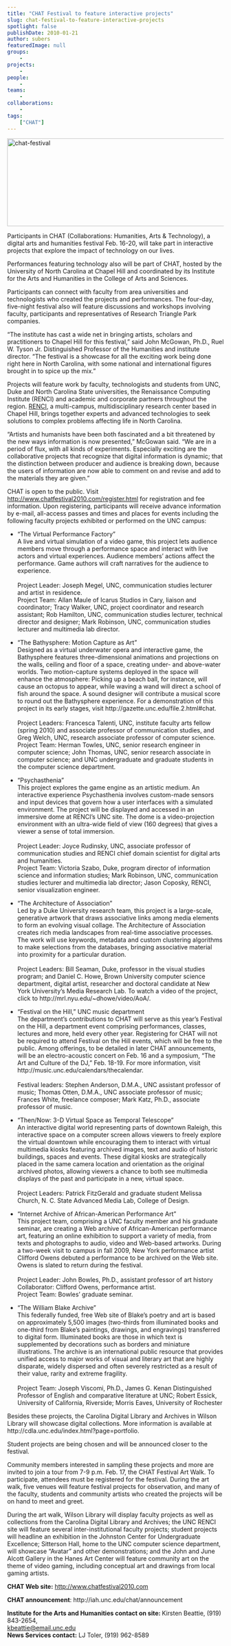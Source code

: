 ```yaml
---
title: "CHAT Festival to feature interactive projects"
slug: chat-festival-to-feature-interactive-projects
spotlight: false
publishDate: 2010-01-21
author: subers
featuredImage: null
groups:
    - 
projects:
    - 
people:
    - 
teams: 
    - 
collaborations:
    - 
tags:
    ["CHAT"]
---
```

<p><img class="alignnone size-full wp-image-4658" title="chat-festival" src="https://www.renci.org/wp-content/uploads/2010/01/chat-festival.jpg" alt="chat-festival" width="630" height="204" /></p>

<p>Participants in CHAT (Collaborations: Humanities, Arts &amp; Technology), a digital arts and humanities festival Feb. 16-20, will take part in interactive projects that explore the impact of technology on our lives.</p>

<p>Performances featuring technology also will be part of CHAT, hosted by the University of North Carolina at Chapel Hill and coordinated by its Institute for the Arts and Humanities in the College of Arts and Sciences.<!--more--></p>

<p>Participants can connect with faculty from area universities and technologists who created the projects and performances. The four-day, five-night festival also will feature discussions and workshops involving faculty, participants and representatives of Research Triangle Park companies.</p>

<p>“The institute has cast a wide net in bringing artists, scholars and practitioners to Chapel Hill for this festival,” said John McGowan, Ph.D., Ruel W. Tyson Jr. Distinguished Professor of the Humanities and institute director. “The festival is a showcase for all the exciting work being done right here in North Carolina, with some national and international figures brought in to spice up the mix.”</p>

<p>Projects will feature work by faculty, technologists and students from UNC, Duke and North Carolina State universities, the Renaissance Computing Institute (RENCI) and academic and corporate partners throughout the region. <a href="../">RENCI</a>, a multi-campus, multidisciplinary research center based in Chapel Hill, brings together experts and advanced technologies to seek solutions to complex problems affecting life in North Carolina.</p>

<p>“Artists and humanists have been both fascinated and a bit threatened by the new ways information is now presented,” McGowan said. “We are in a period of flux, with all kinds of experiments. Especially exciting are the collaborative projects that recognize that digital information is dynamic; that the distinction between producer and audience is breaking down, because the users of information are now able to comment on and revise and add to the materials they are given.”</p>

<p>CHAT is open to the public. Visit <a href="http://www.chatfestival2010.com/register.html">http://www.chatfestival2010.com/register.html</a> for registration and fee information. Upon registering, participants will receive advance information by e-mail, all-access passes and times and places for events including the following faculty projects exhibited or performed on the UNC campus:</p>


<ul>
		<li>“The Virtual Performance       Factory” <br />
 A live and virtual simulation of a video game, this project lets audience members move through a performance space and interact with live actors and virtual experiences. Audience members’ actions affect the performance. Game authors will craft narratives for the audience to experience.<br />
 <br />
 Project Leader: Joseph Megel, UNC, communication studies lecturer and artist in  residence.<br />
 Project Team: Allan Maule of Icarus Studios in Cary, liaison and coordinator; Tracy Walker, UNC, project coordinator and research assistant; Rob Hamilton, UNC, communication studies lecturer, technical director and designer; Mark Robinson, UNC, communication studies lecturer and multimedia lab director.</li>
</ul>
<ul>
		<li>“The Bathysphere: Motion       Capture as Art” <br />
 Designed as a virtual underwater opera and interactive game, the Bathysphere features three-dimensional animations and projections on the walls, ceiling and floor of a space, creating under- and above-water worlds. Two motion-capture systems deployed in the space will enhance the atmosphere: Picking up a beach ball, for instance, will cause an octopus to appear, while waving a wand will direct a school of fish around the space. A sound designer will contribute a musical score to round out the Bathysphere experience. For a demonstration of this project in its early stages, visit http://gazette.unc.edu/file.2.html#chat.<br />
 <br />
 Project Leaders: Francesca Talenti, UNC, institute faculty arts fellow (spring 2010) and associate professor of communication studies, and Greg Welch, UNC, research associate professor of computer science.<br />
 Project Team: Herman Towles, UNC, senior research engineer in computer science; John Thomas, UNC, senior research associate in computer science; and UNC undergraduate and graduate students in the computer science department.</li>
</ul>
<ul>
		<li>“Psychasthenia” <br />
 This project explores the game engine as an artistic medium. An interactive experience Psychasthenia involves custom-made sensors and input devices that govern how a user interfaces with a simulated environment. The project will be displayed and accessed in an immersive dome at RENCI’s UNC site. The dome is a video-projection environment with an ultra-wide field of view (160 degrees) that gives a viewer a sense of total immersion. <br />
 <br />
 Project Leader: Joyce Rudinsky, UNC, associate professor of communication studies and RENCI chief domain scientist for digital arts and humanities.<br />
 Project Team: Victoria Szabo, Duke, program director of information science and information studies; Mark Robinson, UNC, communication studies lecturer and multimedia lab director; Jason Coposky, RENCI, senior visualization engineer.</li>
</ul>
<ul>
		<li>“The Architecture of Association” <br />
 Led by a Duke University research team, this project is a large-scale, generative artwork that draws associative links among media elements to form an evolving visual collage. The Architecture of Association creates rich media landscapes from real-time associative processes. The work will use keywords, metadata and custom clustering algorithms to make selections from the databases, bringing associative material into proximity for a particular duration.<br />
 <br />
 Project Leaders: Bill Seaman, Duke, professor in the visual studies program; and Daniel C. Howe, Brown University computer science department, digital artist, researcher and doctoral candidate at New York University’s Media Research Lab. To watch a video of the project, click to http://mrl.nyu.edu/~dhowe/video/AoA/. </li>
</ul>
<ul>
		<li>“Festival on the Hill,”       UNC music department <br />
 The department’s contributions to CHAT will serve as this year’s Festival on the Hill, a department event comprising performances, classes, lectures and more, held every other year. Registering for CHAT will not be required to attend Festival on the Hill events, which will be free to the public. Among offerings, to be detailed in later CHAT announcements, will be an electro-acoustic concert on Feb. 16 and a symposium, “The Art and Culture of the DJ,” Feb. 18-19. For more information, visit http://music.unc.edu/calendars/thecalendar.<br />
 <br />
 Festival leaders: Stephen Anderson, D.M.A., UNC assistant professor of music; Thomas Otten, D.M.A., UNC associate professor of music; Frances White, freelance composer; Mark Katz, Ph.D., associate professor of music.</li>
</ul>
<ul>
		<li>“Then/Now: 3-D Virtual       Space as Temporal Telescope” <br />
 An interactive digital world representing parts of downtown Raleigh, this interactive space on a computer screen allows viewers to freely explore the virtual downtown while encouraging them to interact with virtual multimedia kiosks featuring archived images, text and audio of historic buildings, spaces and events. These digital kiosks are strategically placed in the same camera location and orientation as the original archived photos, allowing viewers a chance to both see multimedia displays of the past and participate in a new, virtual space.<br />
 <br />
 Project Leaders: Patrick FitzGerald  and graduate student Melissa Church, N. C. State Advanced Media Lab, College of  Design.</li>
</ul>
<ul>
		<li>“Internet Archive of       African-American Performance Art” <br />
 This project team, comprising a UNC faculty member and his graduate seminar, are creating a Web archive of African-American performance art, featuring an online exhibition to support a variety of media, from texts and photographs to audio, video and Web-based artworks. During a two-week visit to campus in fall 2009, New York performance artist Clifford Owens debuted a performance to be archived on the Web site. Owens is slated to return during the festival.<br />
 <br />
 Project Leader: John Bowles, Ph.D., assistant professor of art history<br />
 Collaborator: Clifford Owens, performance artist.<br />
 Project Team: Bowles’ graduate seminar.</li>
</ul>
<ul>
		<li>“The William Blake Archive”<br />
 This federally funded, free Web site of Blake’s poetry and art is based on approximately 5,500 images (two-thirds from illuminated books and one-third from Blake’s paintings, drawings, and engravings) transferred to digital form. Illuminated books are those in which text is supplemented by decorations such as borders and miniature illustrations. The archive is an international public resource that provides unified access to major works of visual and literary art that are highly disparate, widely dispersed and often severely restricted as a result of their value, rarity and extreme fragility.<br />
 <br />
 Project Team: Joseph Viscomi, Ph.D., James G. Kenan Distinguished Professor of English and comparative literature at UNC; Robert Essick, University of California, Riverside; Morris Eaves, University of Rochester</li>
</ul>


<p>Besides these projects, the Carolina Digital Library and Archives in Wilson Library will showcase digital collections. More information is available at http://cdla.unc.edu/index.html?page=portfolio.</p>

<p>Student projects are being chosen and will be announced  closer to the festival.</p>

<p>Community members interested in sampling these projects and more are invited to join a tour from 7-9 p.m. Feb. 17, the CHAT Festival Art Walk. To participate, attendees must be registered for the festival. During the art walk, five venues will feature festival projects for observation, and many of the faculty, students and community artists who created the projects will be on hand to meet and greet.</p>

<p>During the art walk, Wilson Library will display faculty projects as well as collections from the Carolina Digital Library and Archives; the UNC RENCI site will feature several inter-institutional faculty projects; student projects will headline an exhibition in the Johnston Center for Undergraduate Excellence; Sitterson Hall, home to the UNC computer science department, will showcase “Avatar” and other demonstrations; and the John and June Alcott Gallery in the Hanes Art Center will feature community art on the theme of video gaming, including conceptual art and drawings from local gaming artists.</p>

<p><strong>CHAT Web site:</strong> <a href="http://www.chatfestival2010.com/">http://www.chatfestival2010.com</a></p>

<p><strong>CHAT announcement</strong>: http://iah.unc.edu/chat/announcement</p>

<p><strong>Institute for the  Arts and Humanities contact on site: </strong>Kirsten Beattie, (919) 843-2654, <br />
<script type="text/javascript">// <![CDATA[
 var prefix = '&#109;a' + 'i&#108;' + '&#116;o';
 var path = 'hr' + 'ef' + '=';
 var addy94826 = 'kb&#101;&#97;tt&#105;&#101;' + '&#64;';
 addy94826 = addy94826 + '&#101;m&#97;&#105;l' + '&#46;' + '&#117;nc' + '&#46;' + '&#101;d&#117;';
 var addy_text94826 = 'kb&#101;&#97;tt&#105;&#101;' + '&#64;' + '&#101;m&#97;&#105;l' + '&#46;' + '&#117;nc' + '&#46;' + '&#101;d&#117;';
 document.write( '<a ' + path + ''' + prefix + ':' + addy94826 + ''>' );
 document.write( addy_text94826 );
 document.write( '</a>' );
 //n
// --&gt;
// ]],></script>
<a href="mailto:kbeattie@email.unc.edu">kbeattie@email.unc.edu</a>
<script type="text/javascript">// <![CDATA[
 document.write( '<span style="" mce_style=""'display: none;'>' );
// ]],></script>
<span style="display: none;">This e-mail address is being protected from spam bots, you need JavaScript enabled to view it
<script type="text/javascript">// <![CDATA[
 document.write( '</' );
 document.write( 'span>' );
// ]],></script>
</span><br />
 <strong>News Services  contact:</strong> LJ Toler, (919) 962-8589</p>
